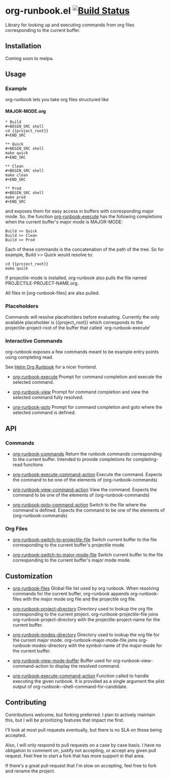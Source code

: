 # org-runbook.el [![Build Status](https://travis-ci.org/tyler-dodge/org-runbook.svg?branch=master)](https://travis-ci.org/github/tyler-dodge/org-runbook)

Library for looking up and executing commands from org files corresponding to the current buffer.

## Installation

Coming soon to melpa.

## Usage

### Example

org-runbook lets you take org files structured like

#### MAJOR-MODE.org
```
* Build
#+BEGIN_SRC shell
cd {{project_root}}
#+END_SRC

** Quick
#+BEGIN_SRC shell
make quick
#+END_SRC

** Clean
#+BEGIN_SRC shell
make clean
#+END_SRC

** Prod
#+BEGIN_SRC shell
make prod
#+END_SRC
```

and exposes them for easy access in buffers with corresponding major mode.
So, the function [org-runbook-execute](org-runbook-execute) has the following completions when the current buffer's major mode is MAJOR-MODE:

```
Build >> Quick
Build >> Clean
Build >> Prod
```

Each of these commands is the concatenation of the path of the tree. So for example, Build >> Quick would resolve to:

```
cd {{project_root}}
make quick
```

If projectile-mode is installed, org-runbook also pulls the file named PROJECTILE-PROJECT-NAME.org.

All files in [org-runbook-files] are also pulled.


### Placeholders
Commands will resolve placeholders before evaluating.  Currently the only available placeholder is {{project_root}}
which corresponds to the projectile-project-root of the buffer that called `org-runbook-execute'

### Interactive Commands

org-runbook exposes a few commands meant to be example entry points using completing read. 

See [Helm Org Runbook](https://github.com/tyler-dodge/helm-org-runbook) for a nicer frontend.

* [org-runbook-execute](org-runbook-execute) Prompt for command completion and execute the selected command.

* [org-runbook-view](org-runbook-view) Prompt for command completion and view the selected command fully resolved.

* [org-runbook-goto](org-runbook-goto) Prompt for command completion and goto where the selected command is defined.

## API

### Commands

* [org-runbook-commands](org-runbook-commands) Return the runbook commands corresponding to the current buffer.
Intended to provide completions for completing-read functions

* [org-runbook-execute-command-action](org-runbook-execute-command-action) Execute the command.
Expects the command to be one of the elements of (org-runbook-commands)

* [org-runbook-view-command-action](org-runbook-view-command-action)  View the command.
Expects the command to be one of the elements of (org-runbook-commands)

* [org-runbook-goto-command-action](org-runbook-goto-command-action)  Switch to the file where the command is defined.
Expects the command to be one of the elements of (org-runbook-commands)

### Org Files
* [org-runbook-switch-to-projectile-file](org-runbook-switch-to-projectile-file) Switch current buffer to the file corresponding to the current buffer's projectile mode.

* [org-runbook-switch-to-major-mode-file](org-runbook-switch-to-major-mode-file) Switch current buffer to the file corresponding to the current buffer's major mode mode.

## Customization

* [org-runbook-files](org-runbook-files) Global file list used by org runbook. 
When resolving commands for the current buffer, org-runbook appends org-runbook-files with the major mode org file and the projectile org file.

* [org-runbook-project-directory](org-runbook-project-directory) Directory used to lookup the org file corresponding to the current project.
org-runbook-projectile-file joins org-runbook-project-directory
with the projectile-project-name for the current buffer.

* [org-runbook-modes-directory](org-runbook-modes-directory) Directory used to lookup the org file for the current major mode.
org-runbook-major-mode-file joins org-runbook-modes-directory
with the symbol-name of the major-mode for the current buffer.

* [org-runbook-view-mode-buffer](org-runbook-view-mode-bxuffer) Buffer used for org-runbook-view-command-action to display the resolved command.

* [org-runbook-execute-command-action](org-runbook-execute-command-action) Function called to handle executing the given runbook.
It is provided as a single argument the plist output of org-runbook--shell-command-for-candidate.

## Contributing

Contributions welcome, but forking preferred. 
I plan to actively maintain this, but I will be prioritizing features that impact me first.

I'll look at most pull requests eventually, but there is no SLA on those being accepted. 
    
Also, I will only respond to pull requests on a case by case basis. 
I have no obligation to comment on, justify not accepting, or accept any given pull request. 
Feel free to start a fork that has more support in that area.

If there's a great pull request that I'm slow on accepting, feel free to fork and rename the project.
